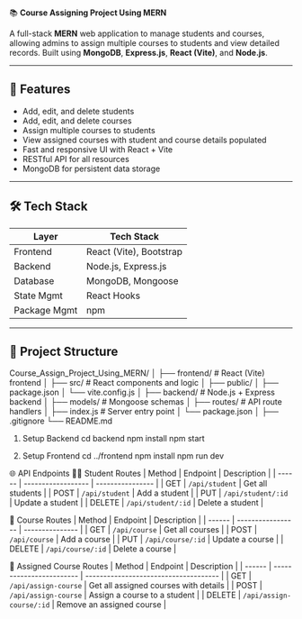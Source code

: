  📚 **Course Assigning Project Using MERN**

A full-stack **MERN** web application to manage students and courses, allowing admins to assign multiple courses to students and view detailed records. Built using **MongoDB**, **Express.js**, **React (Vite)**, and **Node.js**.

---

## 🚀 Features

- Add, edit, and delete students
- Add, edit, and delete courses
- Assign multiple courses to students
- View assigned courses with student and course details populated
- Fast and responsive UI with React + Vite
- RESTful API for all resources
- MongoDB for persistent data storage

---

## 🛠 Tech Stack

| Layer         | Tech Stack                 |
|---------------|----------------------------|
| Frontend      | React (Vite), Bootstrap    |
| Backend       | Node.js, Express.js        |
| Database      | MongoDB, Mongoose          |
| State Mgmt    | React Hooks                |
| Package Mgmt  | npm                        |

---

## 📁 Project Structure
Course_Assign_Project_Using_MERN/
│
├── frontend/ # React (Vite) frontend
│ ├── src/ # React components and logic
│ ├── public/
│ ├── package.json
│ └── vite.config.js
│
├── backend/ # Node.js + Express backend
│ ├── models/ # Mongoose schemas
│ ├── routes/ # API route handlers
│ ├── index.js # Server entry point
│ └── package.json
│
├── .gitignore
└── README.md



1. Setup Backend
cd backend
npm install
npm start

2. Setup Frontend
cd ../frontend
npm install
npm run dev


🌐 API Endpoints
👨‍🎓 Student Routes
| Method | Endpoint           | Description      |
| ------ | ------------------ | ---------------- |
| GET    | `/api/student`     | Get all students |
| POST   | `/api/student`     | Add a student    |
| PUT    | `/api/student/:id` | Update a student |
| DELETE | `/api/student/:id` | Delete a student |



📘 Course Routes
| Method | Endpoint          | Description     |
| ------ | ----------------- | --------------- |
| GET    | `/api/course`     | Get all courses |
| POST   | `/api/course`     | Add a course    |
| PUT    | `/api/course/:id` | Update a course |
| DELETE | `/api/course/:id` | Delete a course |



📎 Assigned Course Routes
| Method | Endpoint                 | Description                           |
| ------ | ------------------------ | ------------------------------------- |
| GET    | `/api/assign-course`     | Get all assigned courses with details |
| POST   | `/api/assign-course`     | Assign a course to a student          |
| DELETE | `/api/assign-course/:id` | Remove an assigned course             |
